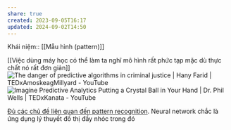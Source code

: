 ```yaml
---
share: true
created: 2023-09-05T16:17
updated: 2024-09-02T14:50
---
```

Khái niệm:: [[Mẫu hình (pattern)]]

[[Việc dùng máy học có thể làm ta nghĩ mô hình rất phức tạp mặc dù thực chất nó rất đơn giản]]
![The danger of predictive algorithms in criminal justice | Hany Farid | TEDxAmoskeagMillyard - YouTube](https://youtu.be/p-82YeUPQh0?si=oVmv52ZlZoym0Rum)
![Imagine Predictive Analytics Putting a Crystal Ball in Your Hand | Dr. Phil Wells | TEDxKanata - YouTube](https://youtu.be/QWps8A-hljw?si=-1uQbDlJ7Ww8sE_S)


[Đủ các chủ đề liên quan đến pattern recognition](https://explorer.globe.engineer/search?qd=%5B%7B%22index%22%3A0%2C%22type%22%3A%22top_searchbox%22%2C%22searchbox_query%22%3A%22pattern%20recognition%22%2C%22clicked_category%22%3Anull%2C%22search_id%22%3A%2278c262fb-1b09-40fc-9943-404e65827452%22%2C%22staged_image%22%3Anull%7D%5D&sid=78c262fb-1b09-40fc-9943-404e65827452). Neural network chắc là ứng dụng lý thuyết đồ thị đầy nhóc trong đó 